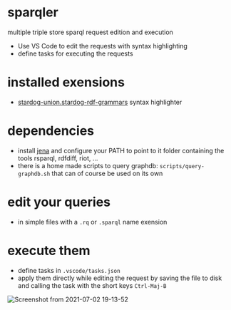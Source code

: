# sparqler
multiple triple store sparql request edition and execution

- Use VS Code to edit the requests with syntax highlighting
- define tasks for executing the requests

# installed exensions

- [stardog-union.stardog-rdf-grammars](https://marketplace.visualstudio.com/items?itemName=stardog-union.stardog-rdf-grammars) syntax highlighter

# dependencies

- install [jena](https://jena.apache.org/) and configure your PATH to point to it folder containing the tools rsparql, rdfdiff, riot, ...
- there is a home made scripts to query graphdb: `scripts/query-graphdb.sh` that can of course be used on its own

# edit your queries

- in simple files with a `.rq` or `.sparql` name exension

# execute them

- define tasks in `.vscode/tasks.json`
- apply them directly while editing the request by saving the file to disk and calling the task with the short keys `Ctrl-Maj-B` 

![Screenshot from 2021-07-02 19-13-52](https://user-images.githubusercontent.com/3933654/124309887-b0418680-db6b-11eb-82cc-d3d2e3f67ae3.png)
